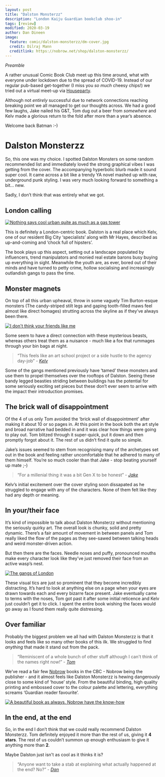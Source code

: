```yaml
---
layout: post
title: "Dalston Monsterzz"
description: "London Kaiju Guardian bookclub shoo-in"
tags: [review]
modified: 2020-03-19
author: Dan Dineen
image:
  feature: comic/dalston-monsterzz/dm-cover.jpg
  credit: Dilraj Mann
  creditlink: https://nobrow.net/shop/dalston-monsterzz/
---
```


_Preamble_

A rather unusual Comic Book Club meet up this time around, what with everyone under lockdown due to the spread of COVID-19. Instead of our regular pub-based get-together (I miss you _so much_ cheesy chips!) we tried out a virtual meet-up via [Houseparty](http://www.houseparty.com).

Although not _entirely_ successful due to network connections reaching breaking point we all managed to get our thoughts across. We had a good few laughs, Jake nailed his G&T, Tom dug out a beer from *somewhere* and Kelv made a glorious return to the fold after more than a year’s absence.

Welcome back Batman :-)


# Dalston Monsterzz

So, this one was my choice. I spotted Dalston Monsters on some random recommended list and immediately loved the strong graphical vibes I was getting from the cover. The accompanying hyperbolic blurb made it sound super cool. It came across a bit like a trendy YA novel mashed up with raw, underground punk styling. I was very much looking forward to something a bit... new.

Sadly, I don’t think that was entirely what we got.

## London calling

[![Nothing says cool urban quite as much as a gas tower]({{site.url}}/images/comic/dalston-monsterzz/dm-gastower.jpg)]({{site.url}}/images/comic/dalston-monsterzz/dm-gastower.jpg)

This is definitely a London-centric book. Dalston is a real place which Kelv, one of our resident Big City ‘specialists’ along with Mr Hayes, described as up-and-coming and ‘chock full of hipsters’.

The book plays up this aspect, setting out a landscape populated by influencers, trend manipulators and monied real estate barons busy buying up everything in sight. Meanwhile the youth are, as ever, bored out of their minds and have turned to petty crime, hollow socialising and increasingly outlandish gangs to pass the time.

## Monster magnets

On top of all this urban upheaval, throw in some vaguely Tim Burton-esque monsters (The candy-striped stilt legs and gaping tooth-filled maws feel almost like direct homages) strutting across the skyline as if they’ve always been there.

[![I don't think your friends like me]({{site.url}}/images/comic/dalston-monsterzz/dm-monsterous-friends.jpg)]({{site.url}}/images/comic/dalston-monsterzz/dm-monsterous-friends.jpg)

Some seem to have a direct connection with these mysterious beasts, whereas others treat them as a nuisance - much like a fox that rummages through your bin bags at night.

> “This feels like an art school project or a side hustle to the agency day-job” - <cite>[Kelv](https://twitter.com/chao-xian)</cite>

Some of the gangs mentioned previously have ‘tamed’ these monsters and use them to propel themselves over the rooftops of Dalston. Seeing these bandy legged beasties striding between buildings has the potential for some seriously exciting set pieces but these don’t ever seem to arrive with the impact their introduction promises. 


## The brick wall of disappointment

Of the 4 of us only Tom avoided the ‘brick wall of disappointment’ after making it about 10 or so pages in. At this point in the book both the art style and broad narrative had bedded in and it was clear how things were going to play out. Tom blitzed through it super-quick, put it down and then promptly forgot about it. The rest of us didn’t find it quite so simple.

Jake’s issues seemed to stem from recognising many of the archetypes set out in the book and feeling rather uncomfortable that he adhered to many of them himself. You’re so much cooler than that Jake - stop beating yourself up mate ;-)

> “For a millenial thing it was a bit Gen X to be honest” - <cite>[Jake](https://twitter.com/tygertale)</cite>

Kelv’s initial excitement over the cover styling soon dissapated as he struggled to engage with any of the characters. None of them felt like they had any depth or meaning.


## In your/their face

It’s kind of impossible to talk about Dalston Monsterzz without mentioning the seriously quirky art. The overall look is chunky, solid and pretty dynamic. There’s a fair amount of movement in between panels and Tom really liked the flow of the pages as they see-sawed between talking heads and weird monster-driven action.

But then there are the faces. Needle noses and puffy, pronounced mouths make every character look like they’ve just removed their face from an active wasp’s nest.

[![The gangs of London]({{site.url}}/images/comic/dalston-monsterzz/dm-gangs.jpg)]({{site.url}}/images/comic/dalston-monsterzz/dm-gangs.jpg)

These visual tics are just so prominent that they become incredibly distracting. It’s hard to look at anything else on a page when your eyes are drawn towards each and every bizarre face present. Jake eventually came to terms with the noses, Tom got past it after some initial reticence and Kelv just couldn’t get it to click. I spent the entire book wishing the faces would go away as I found them really quite distressing.


## Over familiar

Probably the biggest problem we all had with Dalston Monsterzz is that it looks and feels like so many other books of this ilk. We struggled to find *anything* that made it stand out from the pack.

> “Reminiscent of a whole bunch of other stuff although I can't think of the names right now!” - <cite>[Tom](https://twitter.com/tomwe)</cite>

We’ve read a fair few [Nobrow](https://nobrow.net) books in the CBC - Nobrow being the publisher - and it almost feels like Dalston Monsterzz is hewing dangerously close to some kind of ‘house’ style. From the beautiful binding, high quality printing and embossed cover to the colour palette and lettering, everything screams ‘Guardian reader favourite’.

[![A beautiful book as always. Nobrow have the know-how]({{site.url}}/images/comic/dalston-monsterzz/dm-thebook.jpg)]({{site.url}}/images/comic/dalston-monsterzz/dm-thebook.jpg)


## In the end, at the end

So, in the end I don’t think that we could really recommend Dalston Monsterzz. Tom definitely enjoyed it more than the rest of us, giving it **4 stars**. The rest of us couldn’t summon up enough enthusiasm to give it anything more than **2**.

Maybe Dalston just isn't as cool as it thinks it is?

> “Anyone want to take a stab at explaining what actually happened at the end? No?” - <cite>[Dan](https://twitter.com/dandineen)</cite>



